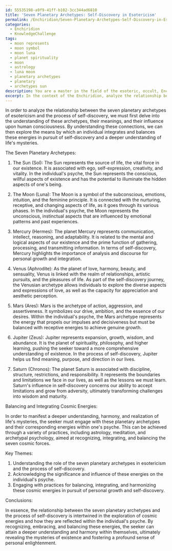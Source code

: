 ```yaml
---
id: 55535198-a9f9-41ff-b102-3cc344ad6810
title: 'Seven Planetary Archetypes: Self-Discovery in Esotericism'
permalink: /Enchiridion/Seven-Planetary-Archetypes-Self-Discovery-in-Esotericism/
categories:
  - Enchiridion
  - KnowledgeChallenge
tags:
  - moon represents
  - moon symbol
  - moon luna
  - planet spirituality
  - moon
  - astrology
  - luna moon
  - planetary archetypes
  - planetary
  - archetypes sun
description: You are a master in the field of the esoteric, occult, Enchiridion and Education. You are a writer of tests, challenges, books and deep knowledge on Enchiridion for initiates and students to gain deep insights and understanding from. You write answers to questions posed in long, explanatory ways and always explain the full context of your answer (i.e., related concepts, formulas, examples, or history), as well as the step-by-step thinking process you take to answer the challenges. Be rigorous and thorough, and summarize the key themes, ideas, and conclusions at the end.
excerpt: In the context of the Enchiridion, analyze the relationship between the seven planetary archetypes of esotericism and the process of self-discovery by addressing the balance and integration of these cosmic energies within the individual's psyche, in order to manifest a deeper understanding, harmony, and realization of life's mysteries.
---
```

In order to analyze the relationship between the seven planetary archetypes of esotericism and the process of self-discovery, we must first delve into the understanding of these archetypes, their meanings, and their influence upon human consciousness. By understanding these connections, we can then explore the means by which an individual integrates and balances these energies in pursuit of self-discovery and a deeper understanding of life's mysteries.

The Seven Planetary Archetypes:

1. The Sun (Sol): The Sun represents the source of life, the vital force in our existence. It is associated with ego, self-expression, creativity, and vitality. In the individual's psyche, the Sun represents the conscious, willful aspects of existence and has the potential to illuminate the hidden aspects of one's being.

2. The Moon (Luna): The Moon is a symbol of the subconscious, emotions, intuition, and the feminine principle. It is connected with the nurturing, receptive, and changing aspects of life, as it goes through its various phases. In the individual's psyche, the Moon represents the unconscious, instinctual aspects that are influenced by emotional patterns and past experiences.

3. Mercury (Hermes): The planet Mercury represents communication, intellect, reasoning, and adaptability. It is related to the mental and logical aspects of our existence and the prime function of gathering, processing, and transmitting information. In terms of self-discovery, Mercury highlights the importance of analysis and discourse for personal growth and integration.

4. Venus (Aphrodite): As the planet of love, harmony, beauty, and sensuality, Venus is linked with the realm of relationships, artistic pursuits, and the pleasures of life. As part of the self-discovery journey, the Venusian archetype allows individuals to explore the diverse aspects and expressions of love, as well as the capacity for appreciation and aesthetic perception.

5. Mars (Ares): Mars is the archetype of action, aggression, and assertiveness. It symbolizes our drive, ambition, and the essence of our desires. Within the individual's psyche, the Mars archetype represents the energy that propels our impulses and decisiveness but must be balanced with receptive energies to achieve genuine growth.

6. Jupiter (Zeus): Jupiter represents expansion, growth, wisdom, and abundance. It is the planet of spirituality, philosophy, and higher learning, pushing the seeker toward a more comprehensive understanding of existence. In the process of self-discovery, Jupiter helps us find meaning, purpose, and direction in our lives.

7. Saturn (Chronos): The planet Saturn is associated with discipline, structure, restrictions, and responsibility. It represents the boundaries and limitations we face in our lives, as well as the lessons we must learn. Saturn's influence in self-discovery concerns our ability to accept limitations and grow from adversity, ultimately transforming challenges into wisdom and maturity.

Balancing and Integrating Cosmic Energies:

In order to manifest a deeper understanding, harmony, and realization of life's mysteries, the seeker must engage with these planetary archetypes and their corresponding energies within one's psyche. This can be achieved through a variety of practices, including astrology, meditation, and archetypal psychology, aimed at recognizing, integrating, and balancing the seven cosmic forces.

Key Themes:

1. Understanding the role of the seven planetary archetypes in esotericism and the process of self-discovery.
2. Acknowledging the significance and influence of these energies on the individual's psyche.
3. Engaging with practices for balancing, integrating, and harmonizing these cosmic energies in pursuit of personal growth and self-discovery.

Conclusions:

In essence, the relationship between the seven planetary archetypes and the process of self-discovery is intertwined in the exploration of cosmic energies and how they are reflected within the individual's psyche. By recognizing, embracing, and balancing these energies, the seeker can attain a deeper understanding and harmony within themselves, ultimately revealing the mysteries of existence and fostering a profound sense of personal enlightenment.
